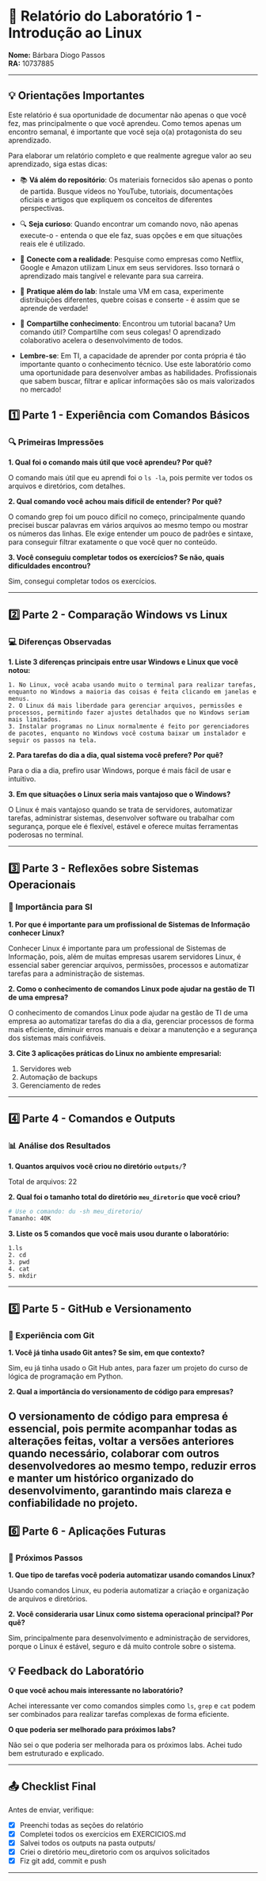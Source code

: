 # 📝 Relatório do Laboratório 1 - Introdução ao Linux

**Nome:** Bárbara Diogo Passos  
**RA:** 10737885

---

## 💡 Orientações Importantes
Este relatório é sua oportunidade de documentar não apenas o que você fez, mas principalmente o que você aprendeu. Como temos apenas um encontro semanal, é importante que você seja o(a) protagonista do seu aprendizado.

Para elaborar um relatório completo e que realmente agregue valor ao seu aprendizado, siga estas dicas:

- 📚 **Vá além do repositório**: Os materiais fornecidos são apenas o ponto de partida. Busque vídeos no YouTube, tutoriais, documentações oficiais e artigos que expliquem os conceitos de diferentes perspectivas.
- 🔍 **Seja curioso**: Quando encontrar um comando novo, não apenas execute-o - entenda o que ele faz, suas opções e em que situações reais ele é utilizado.
- 💭 **Conecte com a realidade**: Pesquise como empresas como Netflix, Google e Amazon utilizam Linux em seus servidores. Isso tornará o aprendizado mais tangível e relevante para sua carreira.
- 🎯 **Pratique além do lab**: Instale uma VM em casa, experimente distribuições diferentes, quebre coisas e conserte - é assim que se aprende de verdade!
- 🤝 **Compartilhe conhecimento**: Encontrou um tutorial bacana? Um comando útil? Compartilhe com seus colegas! O aprendizado colaborativo acelera o desenvolvimento de todos.

- **Lembre-se**: Em TI, a capacidade de aprender por conta própria é tão importante quanto o conhecimento técnico. Use este laboratório como uma oportunidade para desenvolver ambas as habilidades. Profissionais que sabem buscar, filtrar e aplicar informações são os mais valorizados no mercado!

## 1️⃣ Parte 1 - Experiência com Comandos Básicos

### 🔍 Primeiras Impressões

**1. Qual foi o comando mais útil que você aprendeu? Por quê?**

O comando mais útil que eu aprendi foi o `ls -la`, pois permite ver todos os arquivos e diretórios, com detalhes.

**2. Qual comando você achou mais difícil de entender? Por quê?**

O comando grep foi um pouco difícil no começo, principalmente quando precisei buscar palavras em vários arquivos ao mesmo tempo ou mostrar os números das linhas. Ele exige entender um pouco de padrões e sintaxe, para conseguir filtrar exatamente o que você quer no conteúdo.

**3. Você conseguiu completar todos os exercícios? Se não, quais dificuldades encontrou?**

Sim, consegui completar todos os exercícios.

---

## 2️⃣ Parte 2 - Comparação Windows vs Linux

### 💻 Diferenças Observadas

**1. Liste 3 diferenças principais entre usar Windows e Linux que você notou:**

```
1. No Linux, você acaba usando muito o terminal para realizar tarefas, enquanto no Windows a maioria das coisas é feita clicando em janelas e menus.
2. O Linux dá mais liberdade para gerenciar arquivos, permissões e processos, permitindo fazer ajustes detalhados que no Windows seriam mais limitados.
3. Instalar programas no Linux normalmente é feito por gerenciadores de pacotes, enquanto no Windows você costuma baixar um instalador e seguir os passos na tela.
```

**2. Para tarefas do dia a dia, qual sistema você prefere? Por quê?**

Para o dia a dia, prefiro usar Windows, porque é mais fácil de usar e intuitivo.

**3. Em que situações o Linux seria mais vantajoso que o Windows?**

O Linux é mais vantajoso quando se trata de servidores, automatizar tarefas, administrar sistemas, desenvolver software ou trabalhar com segurança, porque ele é flexível, estável e oferece muitas ferramentas poderosas no terminal.

---

## 3️⃣ Parte 3 - Reflexões sobre Sistemas Operacionais

### 🎯 Importância para SI

**1. Por que é importante para um profissional de Sistemas de Informação conhecer Linux?**

Conhecer Linux é importante para um professional de Sistemas de Informação, pois, além de muitas empresas usarem servidores Linux, é essencial saber gerenciar arquivos, permissões, processos e automatizar tarefas para a administração de sistemas.

**2. Como o conhecimento de comandos Linux pode ajudar na gestão de TI de uma empresa?**

O conhecimento de comandos Linux pode ajudar na gestão de TI de uma empresa ao automatizar tarefas do dia a dia, gerenciar processos de forma mais eficiente, diminuir erros manuais e deixar a manutenção e a segurança dos sistemas mais confiáveis.

**3. Cite 3 aplicações práticas do Linux no ambiente empresarial:**


1. Servidores web
2. Automação de backups
3. Gerenciamento de redes


---

## 4️⃣ Parte 4 - Comandos e Outputs

### 📊 Análise dos Resultados

**1. Quantos arquivos você criou no diretório `outputs/`?**


Total de arquivos: 22


**2. Qual foi o tamanho total do diretório `meu_diretorio` que você criou?**

```bash
# Use o comando: du -sh meu_diretorio/
Tamanho: 40K
```

**3. Liste os 5 comandos que você mais usou durante o laboratório:**

```
1.ls
2. cd
3. pwd
4. cat
5. mkdir
```

---

## 5️⃣ Parte 5 - GitHub e Versionamento

### 🔧 Experiência com Git

**1. Você já tinha usado Git antes? Se sim, em que contexto?**

Sim, eu já tinha usado o Git Hub antes, para fazer um projeto do curso de lógica de programação em Python.

**2. Qual a importância do versionamento de código para empresas?**

O versionamento de código para empresa é essencial, pois permite acompanhar todas as alterações feitas, voltar a versões anteriores quando necessário, colaborar com outros desenvolvedores ao mesmo tempo, reduzir erros e manter um histórico organizado do desenvolvimento, garantindo mais clareza e confiabilidade no projeto.
---

## 6️⃣ Parte 6 - Aplicações Futuras

### 🚀 Próximos Passos

**1. Que tipo de tarefas você poderia automatizar usando comandos Linux?**

Usando comandos Linux, eu poderia automatizar a criação e organização de arquivos e diretórios.

**2. Você consideraria usar Linux como sistema operacional principal? Por quê?**

Sim, principalmente para desenvolvimento e administração de servidores, porque o Linux é estável, seguro e dá muito controle sobre o sistema.


## 💡 Feedback do Laboratório

**O que você achou mais interessante no laboratório?**

Achei interessante ver como comandos simples como `ls`, `grep` e `cat` podem ser combinados para realizar tarefas complexas de forma eficiente.

**O que poderia ser melhorado para próximos labs?**

Não sei o que poderia ser melhorada para os próximos labs. Achei tudo bem estruturado e explicado.

---

## 📤 Checklist Final

Antes de enviar, verifique:

- [x] Preenchi todas as seções do relatório
- [x] Completei todos os exercícios em EXERCICIOS.md
- [x] Salvei todos os outputs na pasta outputs/
- [x] Criei o diretório meu_diretorio com os arquivos solicitados
- [x] Fiz git add, commit e push

---